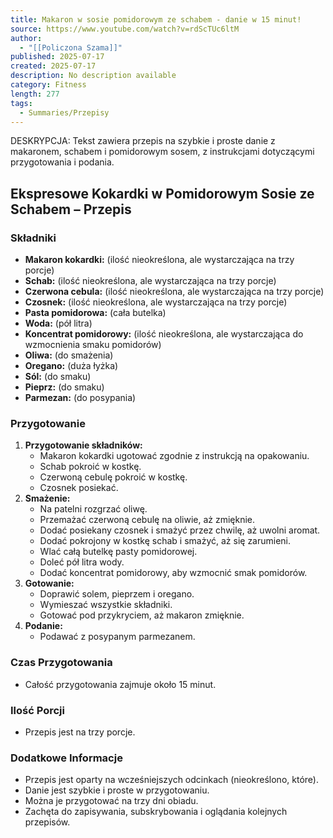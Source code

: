 ```yaml
---
title: Makaron w sosie pomidorowym ze schabem - danie w 15 minut!
source: https://www.youtube.com/watch?v=rdScTUc6ltM
author:
  - "[[Policzona Szama]]"
published: 2025-07-17
created: 2025-07-17
description: No description available
category: Fitness
length: 277
tags:
  - Summaries/Przepisy
---
```


DESKRYPCJA:
Tekst zawiera przepis na szybkie i proste danie z makaronem, schabem i pomidorowym sosem, z instrukcjami dotyczącymi przygotowania i podania.

## Ekspresowe Kokardki w Pomidorowym Sosie ze Schabem – Przepis

### Składniki

*   **Makaron kokardki:** (ilość nieokreślona, ale wystarczająca na trzy porcje)
*   **Schab:** (ilość nieokreślona, ale wystarczająca na trzy porcje)
*   **Czerwona cebula:** (ilość nieokreślona, ale wystarczająca na trzy porcje)
*   **Czosnek:** (ilość nieokreślona, ale wystarczająca na trzy porcje)
*   **Pasta pomidorowa:** (cała butelka)
*   **Woda:** (pół litra)
*   **Koncentrat pomidorowy:** (ilość nieokreślona, ale wystarczająca do wzmocnienia smaku pomidorów)
*   **Oliwa:** (do smażenia)
*   **Oregano:** (duża łyżka)
*   **Sól:** (do smaku)
*   **Pieprz:** (do smaku)
*   **Parmezan:** (do posypania)

### Przygotowanie

1.  **Przygotowanie składników:**
    *   Makaron kokardki ugotować zgodnie z instrukcją na opakowaniu.
    *   Schab pokroić w kostkę.
    *   Czerwoną cebulę pokroić w kostkę.
    *   Czosnek posiekać.
2.  **Smażenie:**
    *   Na patelni rozgrzać oliwę.
    *   Przemażać czerwoną cebulę na oliwie, aż zmięknie.
    *   Dodać posiekany czosnek i smażyć przez chwilę, aż uwolni aromat.
    *   Dodać pokrojony w kostkę schab i smażyć, aż się zarumieni.
    *   Wlać całą butelkę pasty pomidorowej.
    *   Doleć pół litra wody.
    *   Dodać koncentrat pomidorowy, aby wzmocnić smak pomidorów.
3.  **Gotowanie:**
    *   Doprawić solem, pieprzem i oregano.
    *   Wymieszać wszystkie składniki.
    *   Gotować pod przykryciem, aż makaron zmięknie.
4.  **Podanie:**
    *   Podawać z posypanym parmezanem.

### Czas Przygotowania

*   Całość przygotowania zajmuje około 15 minut.

### Ilość Porcji

*   Przepis jest na trzy porcje.

### Dodatkowe Informacje

*   Przepis jest oparty na wcześniejszych odcinkach (nieokreślono, które).
*   Danie jest szybkie i proste w przygotowaniu.
*   Można je przygotować na trzy dni obiadu.
*   Zachęta do zapisywania, subskrybowania i oglądania kolejnych przepisów.
